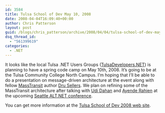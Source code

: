 ```yaml
---
id: 3584
title: Tulsa School of Dev May 10, 2008
date: 2008-04-04T16:09:40+00:00
author: Chris Patterson
layout: post
guid: /blogs/chris_patterson/archive/2008/04/04/tulsa-school-of-dev-may-10-2008.aspx
dsq_thread_id:
  - "561399619"
categories:
  - .NET
---
```

It looks like the local Tulsa .NET Users Groups ([TulsaDevelopers.NET](http://www.tulsadevelopers.net/)) is planning to have a spring code camp on May 10th, 2008. It&#8217;s going to be at the Tulsa Community College North Campus. I&#8217;m hoping that I&#8217;ll be able to do a presentation on message-driven architecture at the event along with fellow [MassTransit](http://code.google.com/p/masstransit/) author [Dru Sellers](http://www.drusellers.com/). We plan on refining some of the MassTransit architecture after talking with [Udi Dahan](http://udidahan.weblogs.us/) and [Ayende Rahien](http://www.ayende.com/) at the upcoming [Seattle ALT.NET conference](http://altdotnet.org/events/seattle).

You can get more information at the [Tulsa School of Dev 2008 web site](http://www.schoolofdev.com/default.aspx).